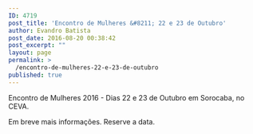 ```yaml
---
ID: 4719
post_title: 'Encontro de Mulheres &#8211; 22 e 23 de Outubro'
author: Evandro Batista
post_date: 2016-08-20 00:38:42
post_excerpt: ""
layout: page
permalink: >
  /encontro-de-mulheres-22-e-23-de-outubro
published: true
---
```

Encontro de Mulheres 2016 - Dias 22 e 23 de Outubro em Sorocaba, no CEVA.

Em breve mais informações. Reserve a data.
